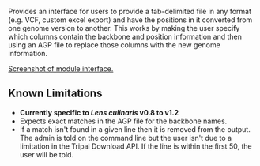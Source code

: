 Provides an interface for users to provide a tab-delimited file in any format (e.g. VCF, custom excel export) and have the positions in it converted from one genome version to another. This works by making the user specify which columns contain the backbone and position information and then using an AGP file to replace those columns with the new genome information.

[Screenshot of module interface.](includes/posConvert.screenshot.png)

## Known Limitations
- **Currently specific to *Lens culinaris* v0.8 to v1.2**
- Expects exact matches in the AGP file for the backbone names.
- If a match isn't found in a given line then it is removed from the output. The admin is told on the command line but the user isn't due to a limitation in the Tripal Download API. If the line is within the first 50, the user will be told.
